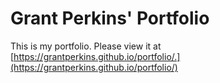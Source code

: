 # Grant Perkins' Portfolio

This is my portfolio. Please view it at [https://grantperkins.github.io/portfolio/.](https://grantperkins.github.io/portfolio/)
